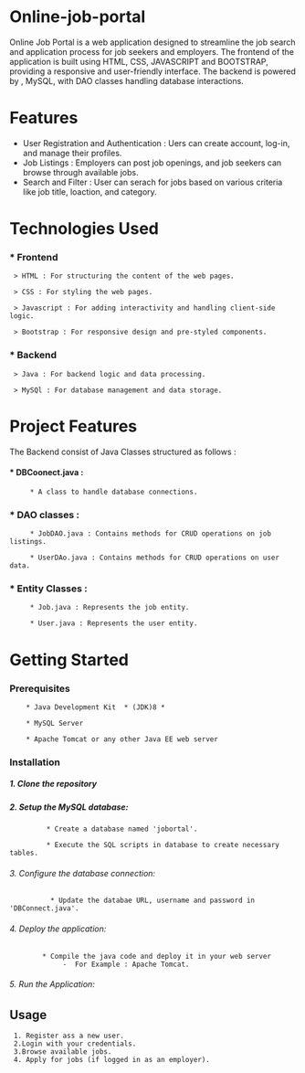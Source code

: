 # Online-job-portal

Online Job Portal is a web application designed to streamline the job search and application process for job seekers and employers. The frontend of the application is built using HTML, CSS, JAVASCRIPT and BOOTSTRAP, providing a responsive and user-friendly interface. The backend is  powered by , MySQL, with DAO classes  handling database interactions.

# Features
   * User Registration and Authentication : Uers can create account, log-in, and manage their profiles.
   * Job Listings : Employers can post job openings, and job seekers can browse through available jobs.
   * Search and Filter : User can serach for jobs based on various criteria like job title, loaction, and category.
     
# Technologies Used 

### * Frontend
     > HTML : For structuring the content of the web pages.
     
     > CSS : For styling the web pages.
     
     > Javascript : For adding interactivity and handling client-side logic.
     
     > Bootstrap : For responsive design and pre-styled components.

### * Backend
  
     > Java : For backend logic and data processing.
     
     > MySQl : For database management and data storage.

# Project Features 

  The Backend consist of Java Classes structured as follows :

 ####   * DBCoonect.java : 
    
         * A class to handle database connections.

 ###   * DAO classes :
 
         * JobDAO.java : Contains methods for CRUD operations on job listings.

         * UserDAo.java : Contains methods for CRUD operations on user data.

  ###  * Entity Classes :

         * Job.java : Represents the job entity.

         * User.java : Represents the user entity.

  # Getting Started 

   ###  Prerequisites 

        * Java Development Kit  * (JDK)8 * 
     
        * MySQL Server

        * Apache Tomcat or any other Java EE web server

  ### Installation

   #####  1. Clone the repository 
     
   #####  2. Setup the MySQL database: 

             * Create a database named 'jobortal'.

             * Execute the SQL scripts in database to create necessary tables.

  ######  3. Configure the database connection:

              * Update the databae URL, username and password in 'DBConnect.java'.
              
  ######  4. Deploy the application:

            * Compile the java code and deploy it in your web server 
                 -  For Example : Apache Tomcat.

######    5. Run the Application:


  ## Usage 
     1. Register ass a new user.
     2.Login with your credentials.
     3.Browse available jobs.
     4. Apply for jobs (if logged in as an employer).
    
     
       
